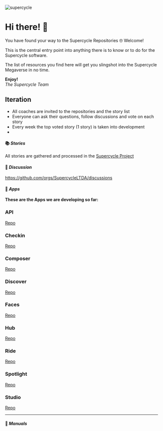 
![supercycle](https://www.supercycle.com.br/logo192.png)

# Hi there! 👋

You have found your way to the Supercycle Repositories 🤓 Welcome!

This is the central entry point into anything there is to know or to do for the Supercycle software.

The list of resources you find here will get you slingshot into the Supercycle Megaverse in no time. 

**Enjoy!**  <br>
*The Supercycle Team*


## Iteration

- All coaches are invited to the repositories and the story list
- Everyone can ask their questions, follow discussions and vote on each story
- Every week the top voted story (1 story) is taken into development
- 

#### 📚 *Stories*

All stories are gathered and processed in the [Supercycle Project](https://github.com/orgs/SupercycleLTDA/projects/1)


#### 💬 *Discussion*

https://github.com/orgs/SupercycleLTDA/discussions


#### 📱 *Apps*

**These are the Apps we are developing so far:**

### API

[Repo](https://github.com/SupercycleLTDA/api.supercycle.com.br)

### Checkin

[Repo](https://github.com/SupercycleLTDA/checkin.supercycle.com.br)


### Composer

[Repo](https://github.com/SupercycleLTDA/composer.supercycle.com.br)

### Discover

[Repo](https://github.com/SupercycleLTDA/discover.supercycle.com.br)

### Faces

[Repo](https://github.com/SupercycleLTDA/faces.supercycle.com.br)

### Hub

[Repo](https://github.com/SupercycleLTDA/hub.supercycle.com.br)

### Ride

[Repo](https://github.com/SupercycleLTDA/ride.supercycle.com.br)

### Spotlight

[Repo](https://github.com/SupercycleLTDA/spotlight.supercycle.com.br)

### Studio

[Repo](https://github.com/SupercycleLTDA/studio.supercycle.com.br)

<hr>

#### 📘 *Manuals*
